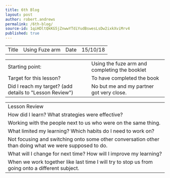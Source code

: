 ```yaml
---
title: 6th Blog
layout: post
author: robert.andrews
permalink: /6th-blog/
source-id: 1qiHDltQkKG5jZnwwYTdiYudBswesLsDw2ixkXviMrv4
published: true
---
```

<table>
  <tr>
    <td>Title</td>
    <td>Using Fuze arm</td>
    <td>Date</td>
    <td>15/10/18</td>
  </tr>
</table>


<table>
  <tr>
    <td>Starting point:</td>
    <td>Using the fuze arm and completing the booklet</td>
  </tr>
  <tr>
    <td>Target for this lesson?</td>
    <td>To have completed the book</td>
  </tr>
  <tr>
    <td>Did I reach my target? 
(add details to "Lesson Review")</td>
    <td> No but me and my partner got very close.</td>
  </tr>
</table>


<table>
  <tr>
    <td>Lesson Review</td>
  </tr>
  <tr>
    <td>How did I learn? What strategies were effective? </td>
  </tr>
  <tr>
    <td>Working with the people next to us who were on the same thing.</td>
  </tr>
  <tr>
    <td>What limited my learning? Which habits do I need to work on? </td>
  </tr>
  <tr>
    <td>Not focusing and switching onto some other conversation other than doing what we were supposed to do.</td>
  </tr>
  <tr>
    <td>What will I change for next time? How will I improve my learning?</td>
  </tr>
  <tr>
    <td>When we work together like last time I will try to stop us from going onto a different subject.</td>
  </tr>
</table>


